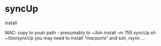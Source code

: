# syncUp

install

MAC: 
  copy to youtr path - presumably to ~/bin
  install -m 755 syncUp.sh ~/bin/syncUp
  you may need to install "macports" and ssh, rsync ...
  
  

